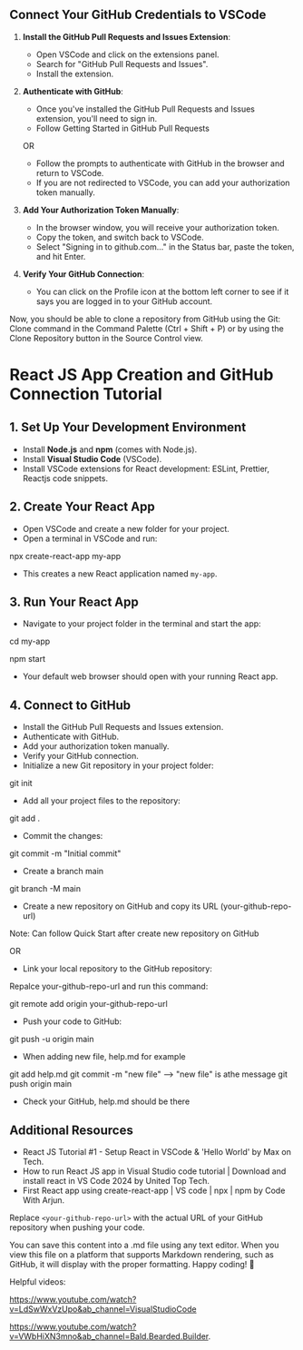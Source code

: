 ## Connect Your GitHub Credentials to VSCode

1. **Install the GitHub Pull Requests and Issues Extension**:

   - Open VSCode and click on the extensions panel.
   - Search for "GitHub Pull Requests and Issues".
   - Install the extension.

2. **Authenticate with GitHub**:

   - Once you've installed the GitHub Pull Requests and Issues extension, you'll need to sign in.
   - Follow Getting Started in GitHub Pull Requests

   OR

   - Follow the prompts to authenticate with GitHub in the browser and return to VSCode.
   - If you are not redirected to VSCode, you can add your authorization token manually.

3. **Add Your Authorization Token Manually**:

   - In the browser window, you will receive your authorization token.
   - Copy the token, and switch back to VSCode.
   - Select "Signing in to github.com..." in the Status bar, paste the token, and hit Enter.

4. **Verify Your GitHub Connection**:
   - You can click on the Profile icon at the bottom left corner to see if it says you are logged in to your GitHub account.

Now, you should be able to clone a repository from GitHub using the Git: Clone command in the Command Palette (Ctrl + Shift + P) or by using the Clone Repository button in the Source Control view.

# React JS App Creation and GitHub Connection Tutorial

## 1. Set Up Your Development Environment

- Install **Node.js** and **npm** (comes with Node.js).
- Install **Visual Studio Code** (VSCode).
- Install VSCode extensions for React development: ESLint, Prettier, Reactjs code snippets.

## 2. Create Your React App

- Open VSCode and create a new folder for your project.
- Open a terminal in VSCode and run:

npx create-react-app my-app

- This creates a new React application named `my-app`.

## 3. Run Your React App

- Navigate to your project folder in the terminal and start the app:

cd my-app

npm start

- Your default web browser should open with your running React app.

## 4. Connect to GitHub

- Install the GitHub Pull Requests and Issues extension.
- Authenticate with GitHub.
- Add your authorization token manually.
- Verify your GitHub connection.
- Initialize a new Git repository in your project folder:

git init

- Add all your project files to the repository:

git add .

- Commit the changes:

git commit -m "Initial commit"

- Create a branch main

git branch -M main

- Create a new repository on GitHub and copy its URL (your-github-repo-url)

Note: Can follow Quick Start after create new repository on GitHub

OR

- Link your local repository to the GitHub repository:

Repalce your-github-repo-url and run this command:

git remote add origin your-github-repo-url

- Push your code to GitHub:

git push -u origin main

- When adding new file, help.md for example

git add help.md
git commit -m "new file" --> "new file" is athe message
git push origin main

- Check your GitHub, help.md should be there

## Additional Resources

- React JS Tutorial #1 - Setup React in VSCode & 'Hello World' by Max on Tech.
- How to run React JS app in Visual Studio code tutorial | Download and install react in VS Code 2024 by United Top Tech.
- First React app using create-react-app | VS code | npx | npm by Code With Arjun.

Replace `<your-github-repo-url>` with the actual URL of your GitHub repository when pushing your code.

You can save this content into a .md file using any text editor. When you view this file on a platform that supports Markdown rendering, such as GitHub, it will display with the proper formatting. Happy coding! 🚀

Helpful videos:

https://www.youtube.com/watch?v=LdSwWxVzUpo&ab_channel=VisualStudioCode

https://www.youtube.com/watch?v=VWbHiXN3mno&ab_channel=Bald.Bearded.Builder.
